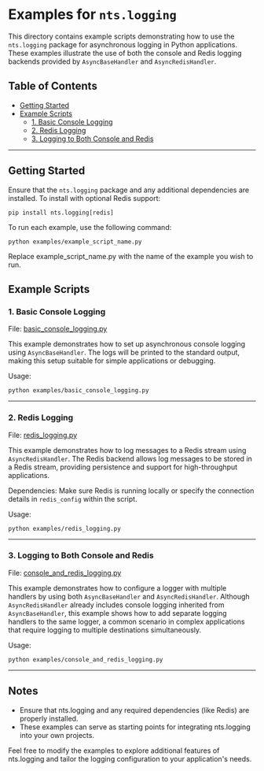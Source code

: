 # Examples for `nts.logging`

This directory contains example scripts demonstrating how to use the `nts.logging` package 
for asynchronous logging in Python applications. These examples illustrate the use of both
the console and Redis logging backends provided by `AsyncBaseHandler` and `AsyncRedisHandler`.

## Table of Contents

- [Getting Started](#getting-started)
- [Example Scripts](#example-scripts)
  - [1. Basic Console Logging](#1-basic-console-logging)
  - [2. Redis Logging](#2-redis-logging)
  - [3. Logging to Both Console and Redis](#3-logging-to-both-console-and-redis)

---

## Getting Started

Ensure that the `nts.logging` package and any additional dependencies are installed. To install with optional Redis support:

```commandline
pip install nts.logging[redis]
```

To run each example, use the following command:
```commandline
python examples/example_script_name.py
```
Replace example_script_name.py with the name of the example you wish to run.

## Example Scripts

### 1. Basic Console Logging
File: [basic_console_logging.py](./basic_console_logging.py)

This example demonstrates how to set up asynchronous console logging using `AsyncBaseHandler`.
The logs will be printed to the standard output, making this setup suitable for simple applications or debugging.

Usage:
```commandline
python examples/basic_console_logging.py
```

---

### 2. Redis Logging
File: [redis_logging.py](./redis_logging.py)

This example demonstrates how to log messages to a Redis stream using `AsyncRedisHandler`.
The Redis backend allows log messages to be stored in a Redis stream,
providing persistence and support for high-throughput applications.

Dependencies: Make sure Redis is running locally or specify the connection details in `redis_config` within the script.

Usage:
```commandline
python examples/redis_logging.py
```

---

### 3. Logging to Both Console and Redis
File: [console_and_redis_logging.py](./console_and_redis_logging.py)

This example demonstrates how to configure a logger with multiple handlers by using
both `AsyncBaseHandler` and `AsyncRedisHandler`. Although `AsyncRedisHandler` already
includes console logging inherited from `AsyncBaseHandler`, this example shows how to add
separate logging handlers to the same logger, a common scenario in complex applications
that require logging to multiple destinations simultaneously.

Usage:
```commandline
python examples/console_and_redis_logging.py
```

---

## Notes

 - Ensure that nts.logging and any required dependencies (like Redis) are properly installed.
 - These examples can serve as starting points for integrating nts.logging into your own projects.

Feel free to modify the examples to explore additional features of nts.logging and tailor
the logging configuration to your application's needs.
